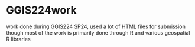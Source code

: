 # GGIS224work
work done during GGIS224 SP24, used a lot of HTML files for submission though most of the work is primarily done through R and various geospatial R libraries
